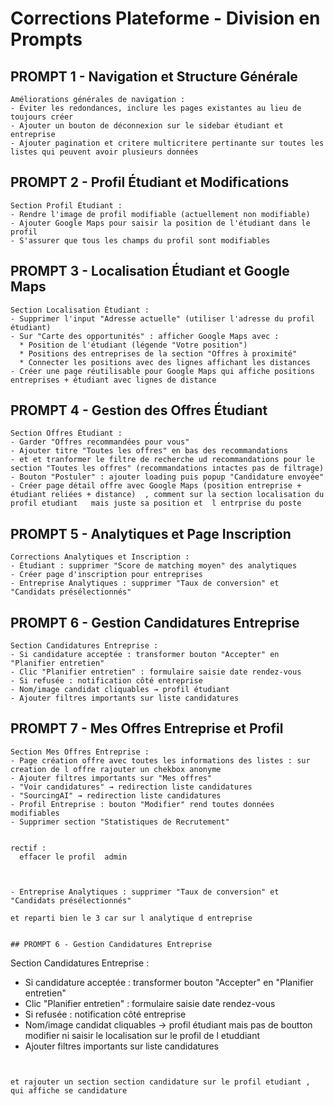 # Corrections Plateforme - Division en Prompts

## PROMPT 1 - Navigation et Structure Générale
```
Améliorations générales de navigation :
- Éviter les redondances, inclure les pages existantes au lieu de toujours créer
- Ajouter un bouton de déconnexion sur le sidebar étudiant et entreprise
- Ajouter pagination et critere multicritere pertinante sur toutes les listes qui peuvent avoir plusieurs données
```

## PROMPT 2 - Profil Étudiant et Modifications
```
Section Profil Étudiant :
- Rendre l'image de profil modifiable (actuellement non modifiable)
- Ajouter Google Maps pour saisir la position de l'étudiant dans le profil
- S'assurer que tous les champs du profil sont modifiables
```

## PROMPT 3 - Localisation Étudiant et Google Maps
```
Section Localisation Étudiant :
- Supprimer l'input "Adresse actuelle" (utiliser l'adresse du profil étudiant)
- Sur "Carte des opportunités" : afficher Google Maps avec :
  * Position de l'étudiant (légende "Votre position")
  * Positions des entreprises de la section "Offres à proximité"
  * Connecter les positions avec des lignes affichant les distances
- Créer une page réutilisable pour Google Maps qui affiche positions entreprises + étudiant avec lignes de distance
```

## PROMPT 4 - Gestion des Offres Étudiant
```
Section Offres Étudiant :
- Garder "Offres recommandées pour vous"
- Ajouter titre "Toutes les offres" en bas des recommandations
- et et tranformer le filtre de recherche ud recommandations pour le section "Toutes les offres" (recommandations intactes pas de filtrage)
- Bouton "Postuler" : ajouter loading puis popup "Candidature envoyée"
- Créer page détail offre avec Google Maps (position entreprise + étudiant reliées + distance)  , comment sur la section localisation du profil etudiant   mais juste sa position et  l entrprise du poste 
```

## PROMPT 5 - Analytiques et Page Inscription
```
Corrections Analytiques et Inscription :
- Étudiant : supprimer "Score de matching moyen" des analytiques
- Créer page d'inscription pour entreprises
- Entreprise Analytiques : supprimer "Taux de conversion" et "Candidats présélectionnés"
```

## PROMPT 6 - Gestion Candidatures Entreprise
```
Section Candidatures Entreprise :
- Si candidature acceptée : transformer bouton "Accepter" en "Planifier entretien"
- Clic "Planifier entretien" : formulaire saisie date rendez-vous
- Si refusée : notification côté entreprise
- Nom/image candidat cliquables → profil étudiant
- Ajouter filtres importants sur liste candidatures
```

## PROMPT 7 - Mes Offres Entreprise et Profil
```
Section Mes Offres Entreprise :
- Page création offre avec toutes les informations des listes : sur creation de l offre rajouter un chekbox anonyme 
- Ajouter filtres importants sur "Mes offres"
- "Voir candidatures" → redirection liste candidatures
- "SourcingAI" → redirection liste candidatures
- Profil Entreprise : bouton "Modifier" rend toutes données modifiables
- Supprimer section "Statistiques de Recrutement"


rectif : 
  effacer le profil  admin 



- Entreprise Analytiques : supprimer "Taux de conversion" et "Candidats présélectionnés"

et reparti bien le 3 car sur l analytique d entreprise 


## PROMPT 6 - Gestion Candidatures Entreprise
```
Section Candidatures Entreprise :
- Si candidature acceptée : transformer bouton "Accepter" en "Planifier entretien"
- Clic "Planifier entretien" : formulaire saisie date rendez-vous
- Si refusée : notification côté entreprise
- Nom/image candidat cliquables → profil étudiant mais pas de boutton modifier ni saisir le localisation sur le profil de l etuddiant 
- Ajouter filtres importants sur liste candidatures
```


et rajouter un section section candidature sur le profil etudiant , qui affiche se candidature 
